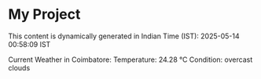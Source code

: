 # My Project

This content is dynamically generated in Indian Time (IST): 2025-05-14 00:58:09 IST


Current Weather in Coimbatore:
Temperature: 24.28 °C
Condition: overcast clouds
